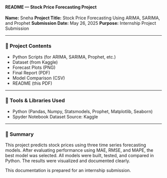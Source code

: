 #### README — Stock Price Forecasting Project

**Name:** Sneha
**Project Title:** Stock Price Forecasting Using ARIMA, SARIMA, and Prophet
**Submission Date:** May 26, 2025
**Purpose:** Internship Project Submission

---

### 📁 Project Contents

* Python Scripts (for ARIMA, SARIMA, Prophet, etc.)
* Dataset (from Kaggle)
* Forecast Plots (PNG)
* Final Report (PDF)
* Model Comparison (CSV)
* README (this PDF)

---

### 🧰 Tools & Libraries Used

* Python (Pandas, Numpy, Statsmodels, Prophet, Matplotlib, Seaborn)
* Spyder Notebook
  Dataset Source: Kaggle

---

### 📝 Summary

This project predicts stock prices using three time series forecasting models. After evaluating performance using MAE, RMSE, and MAPE, the best model was selected. All models were built, tested, and compared in Python. The results were visualized and documented clearly.

This documentation is prepared for an internship submission.
